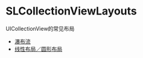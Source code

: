 # SLCollectionViewLayouts
UICollectionView的常见布局

- [瀑布流](https://github.com/Jerry4me/WaterFallLayout)
- [线性布局／圆形布局](https://github.com/jasnig/CollectionViewLayout)